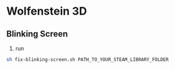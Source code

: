 # Wolfenstein 3D

## Blinking Screen

1. run
```bash
sh fix-blinking-screen.sh PATH_TO_YOUR_STEAM_LIBRARY_FOLDER
```
